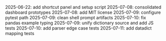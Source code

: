 2025-06-22: add shortcut panel and setup script
2025-07-08: consolidated dashboard prototypes
2025-07-08: add MIT license
2025-07-09: configure pytest path
2025-07-09: clean shell prompt artifacts
2025-07-10: fix pandas example typing
2025-07-09: unify dictionary source and add JS tests
2025-07-10: add parser edge case tests
2025-07-11: add datadict mapping tests